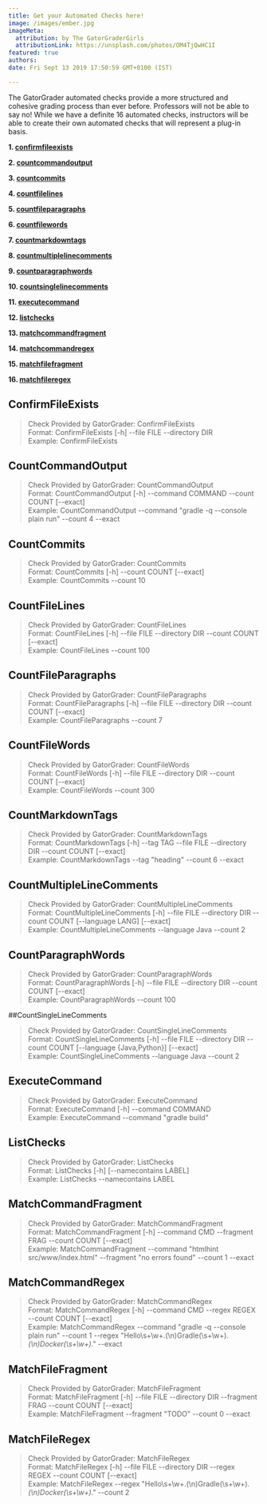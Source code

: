 ```yaml
---
title: Get your Automated Checks here!
image: /images/ember.jpg
imageMeta:
  attribution: by The GatorGraderGirls
  attributionLink: https://unsplash.com/photos/OM4TjQwHC1I
featured: true
authors:
date: Fri Sept 13 2019 17:50:59 GMT+0100 (IST)

---
```


The GatorGrader automated checks provide a more structured and cohesive grading
process than ever before. Professors will not be able to say no! While we have
a definite 16 automated checks, instructors will be able to create their own
automated checks that will represent a plug-in basis.

**1. [confirmfileexists](#confirmfileexists)**<br>

**2. [countcommandoutput](#countcommandoutput)**<br>

**3. [countcommits](#countcommits)**<br>

**4. [countfilelines](#countfilelines)**<br>

**5. [countfileparagraphs](#countfileparagraphs)**<br>

**6. [countfilewords](#countfilewords)**<br>

**7. [countmarkdowntags](#countmarkdowntags)**<br>

**8. [countmultiplelinecomments](#countmultiplelinecomments)**<br>

**9. [countparagraphwords](#countparagraphwords)**<br>

**10. [countsinglelinecomments](#countsinglelinecomments)**<br>

**11. [executecommand](#executecommand)**<br>

**12. [listchecks](#listchecks)**<br>

**13. [matchcommandfragment](#matchcommandfragment)**<br>

**14. [matchcommandregex](#matchcommandregex)**<br>

**15. [matchfilefragment](#matchfilefragment)**<br>

**16. [matchfileregex](#matchfileregex)**<br>

## ConfirmFileExists
> Check Provided by GatorGrader: ConfirmFileExists<br>
> Format: ConfirmFileExists [-h] --file FILE --directory DIR<br>
> Example: ConfirmFileExists <br>

## CountCommandOutput
> Check Provided by GatorGrader: CountCommandOutput<br>
> Format: CountCommandOutput [-h] --command COMMAND --count COUNT [--exact]<br>
> Example: CountCommandOutput --command "gradle -q --console plain run" --count 4 --exact <br>

## CountCommits
> Check Provided by GatorGrader: CountCommits<br>
> Format: CountCommits [-h] --count COUNT [--exact]<br>
> Example: CountCommits --count 10<br>

## CountFileLines
> Check Provided by GatorGrader: CountFileLines <br>
> Format: CountFileLines [-h] --file FILE --directory DIR --count COUNT [--exact] <br>
> Example: CountFileLines --count 100<br>

## CountFileParagraphs
> Check Provided by GatorGrader: CountFileParagraphs<br>
> Format: CountFileParagraphs [-h] --file FILE --directory DIR --count COUNT [--exact]<br>
> Example: CountFileParagraphs --count 7<br>

## CountFileWords
> Check Provided by GatorGrader: CountFileWords<br>
> Format: CountFileWords [-h] --file FILE --directory DIR --count COUNT [--exact]<br>
> Example: CountFileWords --count 300<br>

## CountMarkdownTags
> Check Provided by GatorGrader: CountMarkdownTags<br>
> Format: CountMarkdownTags [-h] --tag TAG --file FILE --directory DIR --count COUNT [--exact]<br>
> Example: CountMarkdownTags --tag "heading" --count 6 --exact<br>

## CountMultipleLineComments
> Check Provided by GatorGrader: CountMultipleLineComments<br>
> Format: CountMultipleLineComments [-h] --file FILE --directory DIR --count COUNT [--language LANG]
[--exact]<br>
> Example: CountMultipleLineComments --language Java --count 2<br>

## CountParagraphWords
> Check Provided by GatorGrader: CountParagraphWords<br>
> Format: CountParagraphWords [-h] --file FILE --directory DIR --count COUNT [--exact]<br>
> Example: CountParagraphWords --count 100<br>

##CountSingleLineComments
> Check Provided by GatorGrader: CountSingleLineComments<br>
> Format: CountSingleLineComments [-h] --file FILE --directory DIR --count COUNT [--language
{Java,Python}] [--exact]<br>
> Example: CountSingleLineComments --language Java --count 2<br>

## ExecuteCommand
> Check Provided by GatorGrader: ExecuteCommand<br>
> Format: ExecuteCommand [-h] --command COMMAND<br>
> Example: ExecuteCommand --command "gradle build"<br>

## ListChecks
> Check Provided by GatorGrader: ListChecks<br>
> Format: ListChecks [-h] [--namecontains LABEL]<br>
> Example: ListChecks --namecontains LABEL

## MatchCommandFragment
> Check Provided by GatorGrader: MatchCommandFragment<br>
> Format: MatchCommandFragment [-h] --command CMD --fragment FRAG --count COUNT [--exact]<br>
> Example: MatchCommandFragment --command "htmlhint src/www/index.html" --fragment "no errors found" --count 1 --exact<br>

## MatchCommandRegex
> Check Provided by GatorGrader: MatchCommandRegex<br>
> Format: MatchCommandRegex [-h] --command CMD --regex REGEX --count COUNT [--exact]<br>
> Example: MatchCommandRegex --command "gradle -q --console plain run" --count 1 --regex "Hello\s+\w+\.(\n)Gradle(\s+\w+)*\.(\n)Docker(\s+\w+)*\." --exact<br>

## MatchFileFragment
> Check Provided by GatorGrader: MatchFileFragment<br>
> Format: MatchFileFragment [-h] --file FILE --directory DIR --fragment FRAG --count COUNT [--exact]<br>
> Example: MatchFileFragment --fragment "TODO" --count 0 --exact<br>

## MatchFileRegex
> Check Provided by GatorGrader: MatchFileRegex<br>
> Format: MatchFileRegex [-h] --file FILE --directory DIR --regex REGEX --count COUNT [--exact]<br>
> Example: MatchFileRegex --regex "Hello\s+\w+\.(\n)Gradle(\s+\w+)*\.(\n)Docker(\s+\w+)*\." --count 2
